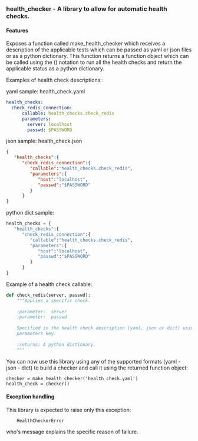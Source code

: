 ### health_checker - A library to allow for automatic health checks.


#### Features

Exposes a function called make_health_checker which receives a description of
the applicable tests which can be passed as yaml or json files or as a python
dictionary.  This function returns a function object which can be called using
the () notation to run all the health checks and return the applicable status
as a python dictionary.

Examples of health check descriptions:

yaml sample: health_check.yaml

```yaml
health_checks:
  check_redis_connection:
      callable: health_checks.check_redis
      parameters:
        server: localhost
        passwd: $PASSWORD
```

json sample: health_check.json
```json
{
   "health_checks":{
      "check_redis_connection":{
         "callable":"health_checks.check_redis",
         "parameters":{
            "host":"localhost",
            "passwd":"$PASSWORD"
         }
      }
}
```

python dict sample:

```python
health_checks = {
   "health_checks":{
      "check_redis_connection":{
         "callable":"health_checks.check_redis",
         "parameters":{
            "host":"localhost",
            "passwd":"$PASSWORD"
         }
      }
}
```

Example of a health check callable:
```python
def check_redis(server, passwd):
    """Applies a specific check.
    
    :parameter:  server
    :parameter:  passwd
    
    Specified in the health check description (yaml, json or dict) using the 
    parameters key.
    
    :returns: A python dictionary.
    """
```
You can now use this library using any of the supported formats (yaml - json - 
dict) to build a checker and call it using the returned function object:

```
checker = make_health_checker('health_check.yaml')
health_check = checker()
``` 

#### Exception handling

This library is expected to raise only this exception: 

```
    HealthCheckerError
``` 
who's message explains the specific reason of failure.